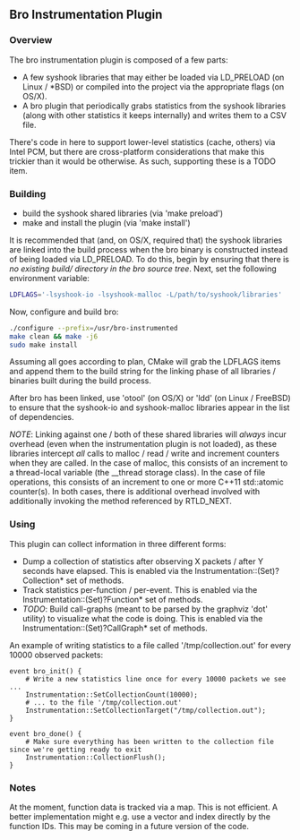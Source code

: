 
## Bro Instrumentation Plugin ##

### Overview ###

The bro instrumentation plugin is composed of a few parts:

* A few syshook libraries that may either be loaded via LD_PRELOAD (on Linux / *BSD) or compiled into the project via the appropriate flags (on OS/X).
* A bro plugin that periodically grabs statistics from the syshook libraries (along with other statistics it keeps internally) and writes them to a CSV file.

There's code in here to support lower-level statistics (cache, others) via Intel PCM, but there are cross-platform considerations that make this trickier than it would be otherwise.  As such, supporting these is a TODO item.

### Building ###

* build the syshook shared libraries (via 'make preload')
* make and install the plugin (via 'make install')

It is recommended that (and, on OS/X, required that) the syshook libraries are linked into the build process when the bro binary is constructed instead of being loaded via LD_PRELOAD.  To do this, begin by ensuring that there is *no existing build/ directory in the bro source tree*.  Next, set the following environment variable:

```bash
LDFLAGS='-lsyshook-io -lsyshook-malloc -L/path/to/syshook/libraries'
```

Now, configure and build bro:

```bash
./configure --prefix=/usr/bro-instrumented
make clean && make -j6
sudo make install
```

Assuming all goes according to plan, CMake will grab the LDFLAGS items and append them to the build string for the linking phase of all libraries / binaries built during the build process.

After bro has been linked, use 'otool' (on OS/X) or 'ldd' (on Linux / FreeBSD) to ensure that the syshook-io and syshook-malloc libraries appear in the list of dependencies.

*NOTE*: Linking against one / both of these shared libraries will _always_ incur overhead (even when the instrumentation plugin is not loaded), as these libraries intercept *all* calls to malloc / read / write and increment counters when they are called.  In the case of malloc, this consists of an increment to a thread-local variable (the __thread storage class).  In the case of file operations, this consists of an increment to one or more C++11 std::atomic counter(s).  In both cases, there is additional overhead involved with additionally invoking the method referenced by RTLD_NEXT.

### Using ###

This plugin can collect information in three different forms:

* Dump a collection of statistics after observing X packets / after Y seconds have elapsed.  This is enabled via the Instrumentation::(Set)?Collection* set of methods.
* Track statistics per-function / per-event.  This is enabled via the Instrumentation::(Set)?Function* set of methods.
* _TODO_: Build call-graphs (meant to be parsed by the graphviz 'dot' utility) to visualize what the code is doing.  This is enabled via the Instrumentation::(Set)?CallGraph* set of methods.

An example of writing statistics to a file called '/tmp/collection.out' for every 10000 observed packets:

```
event bro_init() {
	# Write a new statistics line once for every 10000 packets we see ...
    Instrumentation::SetCollectionCount(10000);
    # ... to the file '/tmp/collection.out'
    Instrumentation::SetCollectionTarget("/tmp/collection.out");
}

event bro_done() {
	# Make sure everything has been written to the collection file since we're getting ready to exit
    Instrumentation::CollectionFlush();
}
```

### Notes ###

At the moment, function data is tracked via a map.  This is not efficient.  A better implementation might e.g. use a vector and index directly by the function IDs.  This may be coming in a future version of the code.

